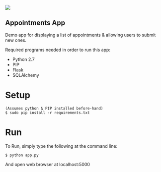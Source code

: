 [![](https://images.microbadger.com/badges/version/joeco/appointments.svg)](https://microbadger.com/images/joeco/appointments "Get your own version badge on microbadger.com")

## Appointments App

Demo app for displaying a list of appointments & allowing users to submit new ones.

Required programs needed in order to run this app:
 - Python 2.7
 - PIP
 - Flask
 - SQLAlchemy

# Setup
```
(Assumes python & PIP installed before-hand)
$ sudo pip install -r requirements.txt
```

# Run
To Run, simply type the following at the command line:
```
$ python app.py
```
And open web browser at localhost:5000
